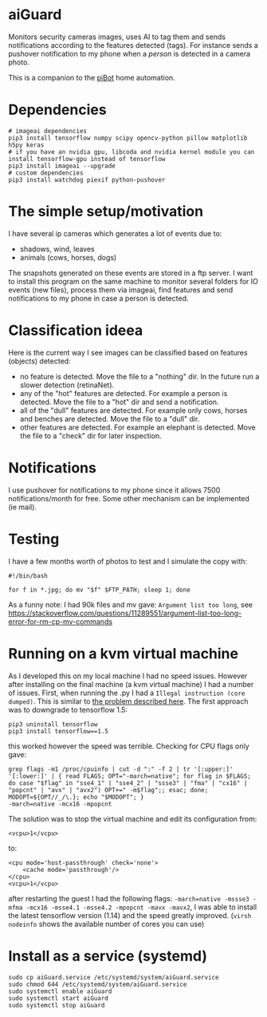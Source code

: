 # aiGuard
Monitors security cameras images, uses AI to tag them and sends notifications according to the features detected (tags). 
For instance sends a pushover notification to my phone when a *person* is detected in a camera photo.

This is a companion to the [piBot](https://github.com/len-ro/piBot) home automation. 

# Dependencies

```
# imageai dependencies
pip3 install tensorflow numpy scipy opencv-python pillow matplotlib h5py keras
# if you have an nvidia gpu, libcoda and nvidia kernel module you can install tensorflow-gpu instead of tensorflow
pip3 install imageai --upgrade
# custom dependencies
pip3 install watchdog piexif python-pushover
```

# The simple setup/motivation

I have several ip cameras which generates a lot of events due to:
- shadows, wind, leaves
- animals (cows, horses, dogs)

The snapshots generated on these events are stored in a ftp server. I want to install this program on the same machine to monitor several folders for IO events (new files), process them via imageai, find features and send notifications to my phone in case a person is detected.

# Classification ideea

Here is the current way I see images can be classified based on features (objects) detected:
- no feature is detected. Move the file to a "nothing" dir. In the future run a slower detection (retinaNet).
- any of the "hot" features are detected. For example a person is detected. Move the file to a "hot" dir and send a notification.
- all of the "dull" features are detected. For example only cows, horses and benches are detected. Move the file to a "dull" dir.
- other features are detected. For example an elephant is detected. Move the file to a "check" dir for later inspection.

# Notifications

I use pushover for notifications to my phone since it allows 7500 notifications/month for free. Some other mechanism can be implemented (ie mail).

# Testing

I have a few months worth of photos to test and I simulate the copy with:

```
#!/bin/bash

for f in *.jpg; do mv "$f" $FTP_PATH; sleep 1; done
```

As a funny note: I had 90k files and mv gave: `Argument list too long`, see https://stackoverflow.com/questions/11289551/argument-list-too-long-error-for-rm-cp-mv-commands

# Running on a kvm virtual machine

As I developed this on my local machine I had no speed issues. However after installing on the final machine (a kvm virtual machine) I had a number of issues.
First, when running the .py I had a `Illegal instruction (core dumped)`. This is similar to [the problem described here](https://github.com/tensorflow/tensorflow/issues/17411). The first approach was to downgrade to tensorflow 1.5:
```
pip3 uninstall tensorflow
pip3 install tensorflow==1.5
```
this worked however the speed was terrible. Checking for CPU flags only gave:
```
grep flags -m1 /proc/cpuinfo | cut -d ":" -f 2 | tr '[:upper:]' '[:lower:]' | { read FLAGS; OPT="-march=native"; for flag in $FLAGS; do case "$flag" in "sse4_1" | "sse4_2" | "ssse3" | "fma" | "cx16" | "popcnt" | "avx" | "avx2") OPT+=" -m$flag";; esac; done; MODOPT=${OPT//_/\.}; echo "$MODOPT"; }
-march=native -mcx16 -mpopcnt
```

The solution was to stop the virtual machine and edit its configuration from:
```
<vcpu>1</vcpu>
```
to:
```
<cpu mode='host-passthrough' check='none'>
    <cache mode='passthrough'/>
</cpu>
<vcpu>1</vcpu>
```

after restarting the guest I had the following flags: `-march=native -mssse3 -mfma -mcx16 -msse4.1 -msse4.2 -mpopcnt -mavx -mavx2`, I was able to install the latest tensorflow version (1.14) and the speed greatly improved. (`virsh nodeinfo` shows the available number of cores you can use)

# Install as a service (systemd)

```
sudo cp aiGuard.service /etc/systemd/system/aiGuard.service
sudo chmod 644 /etc/systemd/system/aiGuard.service
sudo systemctl enable aiGuard
sudo systemctl start aiGuard
sudo systemctl stop aiGuard
```